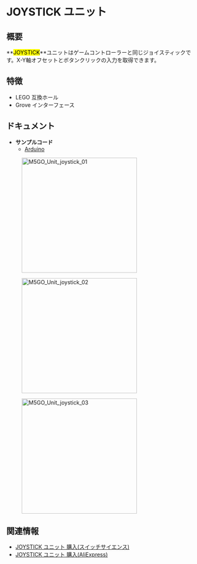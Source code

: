# JOYSTICK ユニット



## 概要

**<mark>JOYSTICK</mark>**ユニットはゲームコントローラーと同じジョイスティックです。X-Y軸オフセットとボタンクリックの入力を取得できます。

## 特徴

- LEGO 互換ホール
- Grove インターフェース

## ドキュメント

- **サンプルコード**
  - [Arduino](https://github.com/m5stack/M5Stack/tree/master/examples/Unit/Joystick)

<figure>
    <img src="assets/img/product_pics/units/M5GO_Unit_joystick_01.png" alt="M5GO_Unit_joystick_01" width="300px" height="300px">
</figure>

<figure>
    <img src="assets/img/product_pics/units/M5GO_Unit_joystick_02.png" alt="M5GO_Unit_joystick_02" width="300px" height="300px">
</figure>

<figure>
    <img src="assets/img/product_pics/units/M5GO_Unit_joystick_03.png" alt="M5GO_Unit_joystick_03" width="300px" height="300px">
</figure>

## 関連情報

- [JOYSTICK ユニット 購入(スイッチサイエンス)](https://www.switch-science.com/catalog/4050/)
- [JOYSTICK ユニット 購入(AliExpress)](https://www.aliexpress.com/store/product/M5Stack-MEGA328P-I2C-X-Y-ESP32-Arduino/3226069_32921785624.html)